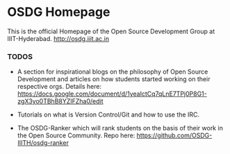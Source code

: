# OSDG Homepage

This is the official Homepage of the Open Source Development Group at IIIT-Hyderabad.
http://osdg.iiit.ac.in

### TODOS

* A section for inspirational blogs on the philosophy of Open Source Development and articles on how students started working on their respective orgs.
Details here: https://docs.google.com/document/d/1yeaIctCq7qLnE7TPj0P8G1-zgX3yo0TBhB8YZIFZha0/edit

* Tutorials on what is Version Control/Git and how to use the IRC.

* The OSDG-Ranker which will rank students on the basis of their work in the Open Source Community.
Repo here: https://github.com/OSDG-IIITH/osdg-ranker
